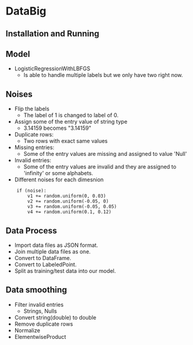 # DataBig

## Installation and Running 
## Model 
- LogisticRegressionWithLBFGS
    - Is able to handle multiple labels but we only have two right now.
## Noises
- Flip the labels
    - The label of 1 is changed to label of 0.
- Assign some of the entry value of string type
    - 3.14159 becomes "3.14159"
- Duplicate rows: 
    - Two rows with exact same values
- Missing entries:
    - Some of the entry values are missing and assigned to value 'Null'
- Invalid entries:
    - Some of the entry values are invalid and they are assigned to 'infinity' or some alphabets.
- Different noises for each dimesnion
```
    if (noise):
        v1 += random.uniform(0, 0.03)
        v2 += random.uniform(-0.05, 0)
        v3 += random.uniform(-0.05, 0.05)
        v4 += random.uniform(0.1, 0.12)
```
## Data Process
- Import data files as JSON format.
- Join multiple data files as one.
- Convert to DataFrame.
- Convert to LabeledPoint.
- Split as training/test data into our model.

## Data smoothing
- Filter invalid entries
    - Strings, Nulls
- Convert string(double) to double
- Remove duplicate rows
- Normalize
- ElementwiseProduct
